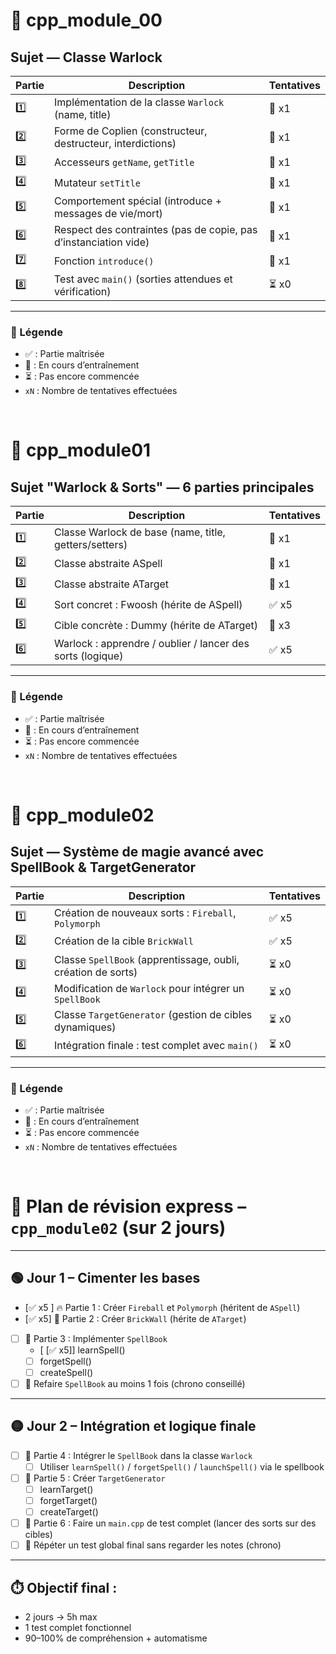 # 🧪 cpp_module_00

## Sujet — Classe Warlock

| Partie | Description                                                              | Tentatives |
|--------|---------------------------------------------------------------------------|------------|
| 1️⃣     | Implémentation de la classe `Warlock` (name, title)                      | 🔁 x1      |
| 2️⃣     | Forme de Coplien (constructeur, destructeur, interdictions)              | 🔁 x1      |
| 3️⃣     | Accesseurs `getName`, `getTitle`                                         | 🔁 x1      |
| 4️⃣     | Mutateur `setTitle`                                                      | 🔁 x1      |
| 5️⃣     | Comportement spécial (introduce + messages de vie/mort)                  | 🔁 x1      |
| 6️⃣     | Respect des contraintes (pas de copie, pas d’instanciation vide)         | 🔁 x1      |
| 7️⃣     | Fonction `introduce()`                                                   | 🔁 x1      |
| 8️⃣     | Test avec `main()` (sorties attendues et vérification)                   | ⏳ x0      |

---

### 📓 Légende
- ✅ : Partie maîtrisée
- 🔁 : En cours d’entraînement
- ⏳ : Pas encore commencée
- `xN` : Nombre de tentatives effectuées



<br>



# 📘 cpp_module01

## Sujet "Warlock & Sorts" — 6 parties principales

| Partie | Description                                                   | Tentatives |
|--------|---------------------------------------------------------------|------------|
| 1️⃣     | Classe Warlock de base (name, title, getters/setters)         | 🔁 x1      |
| 2️⃣     | Classe abstraite ASpell                                       | 🔁 x1      |
| 3️⃣     | Classe abstraite ATarget                                      | 🔁 x1      |
| 4️⃣     | Sort concret : Fwoosh (hérite de ASpell)                      | ✅ x5      |
| 5️⃣     | Cible concrète : Dummy (hérite de ATarget)                    | 🔁 x3      |
| 6️⃣     | Warlock : apprendre / oublier / lancer des sorts (logique)    | ✅ x5     |

---

### 📓 Légende
- ✅ : Partie maîtrisée
- 🔁 : En cours d’entraînement
- ⏳ : Pas encore commencée
- `xN` : Nombre de tentatives effectuées


<br>


# 🧙 cpp_module02

## Sujet — Système de magie avancé avec SpellBook & TargetGenerator

| Partie | Description                                                            | Tentatives |
|--------|------------------------------------------------------------------------|------------|
| 1️⃣     | Création de nouveaux sorts : `Fireball`, `Polymorph`                 | ✅ x5      |
| 2️⃣     | Création de la cible `BrickWall`                                      | ✅ x5     |
| 3️⃣     | Classe `SpellBook` (apprentissage, oubli, création de sorts)         | ⏳ x0      |
| 4️⃣     | Modification de `Warlock` pour intégrer un `SpellBook`               | ⏳ x0      |
| 5️⃣     | Classe `TargetGenerator` (gestion de cibles dynamiques)              | ⏳ x0      |
| 6️⃣     | Intégration finale : test complet avec `main()`                      | ⏳ x0      |

---

### 📓 Légende
- ✅ : Partie maîtrisée
- 🔁 : En cours d’entraînement
- ⏳ : Pas encore commencée
- `xN` : Nombre de tentatives effectuées



<br>


# 🎯 Plan de révision express – `cpp_module02` (sur 2 jours)

---

## 🟢 Jour 1 – Cimenter les bases

- [✅ x5 ] 🔥 Partie 1 : Créer `Fireball` et `Polymorph` (héritent de `ASpell`)
- [✅ x5] 🧱 Partie 2 : Créer `BrickWall` (hérite de `ATarget`)
- [ ] 📘 Partie 3 : Implémenter `SpellBook`
  - [ [✅ x5]] learnSpell()
  - [ ] forgetSpell()
  - [ ] createSpell()
- [ ] 🔁 Refaire `SpellBook` au moins 1 fois (chrono conseillé)

---

## 🟡 Jour 2 – Intégration et logique finale

- [ ] 🧙 Partie 4 : Intégrer le `SpellBook` dans la classe `Warlock`
  - [ ] Utiliser `learnSpell()` / `forgetSpell()` / `launchSpell()` via le spellbook
- [ ] 🎯 Partie 5 : Créer `TargetGenerator`
  - [ ] learnTarget()
  - [ ] forgetTarget()
  - [ ] createTarget()
- [ ] 🧪 Partie 6 : Faire un `main.cpp` de test complet (lancer des sorts sur des cibles)
- [ ] 🧠 Répéter un test global final sans regarder les notes (chrono)

---

## ⏱️ Objectif final :
- 2 jours → 5h max
- 1 test complet fonctionnel
- 90–100% de compréhension + automatisme
